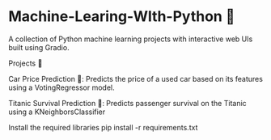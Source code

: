 # Machine-Learing-WIth-Python 🚀

A collection of Python machine learning projects with interactive web UIs built using Gradio.

Projects 📂

Car Price Prediction 🚗: Predicts the price of a used car based on its features using a VotingRegressor model.

Titanic Survival Prediction 🚢: Predicts passenger survival on the Titanic using a KNeighborsClassifier

Install the required libraries
    pip install -r requirements.txt